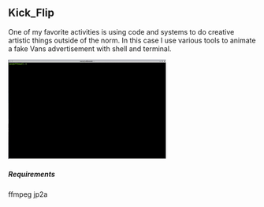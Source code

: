 ## Kick_Flip

One of my favorite activities is using code and systems to do creative artistic things outside of the norm. In this case I use various tools to animate a fake Vans advertisement with shell and terminal.


![](vans.gif)

##### Requirements

ffmpeg
jp2a



